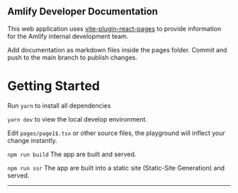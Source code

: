 ## Amlify Developer Documentation

This web application uses [vite-plugin-react-pages](https://github.com/vitejs/vite-plugin-react-pages) to provide
information for the Amlify internal development team.

Add documentation as markdown files inside the pages folder. Commit and push to the main branch to publish changes.

# Getting Started

Run `yarn` to install all dependencies

`yarn dev` to view the local develop environment.

Edit `pages/page1$.tsx` or other source files, the playground will inflect your change instantly.

`npm run build` The app are built and served.

`npm run ssr` The app are built into a static site (Static-Site Generation) and served.

---
